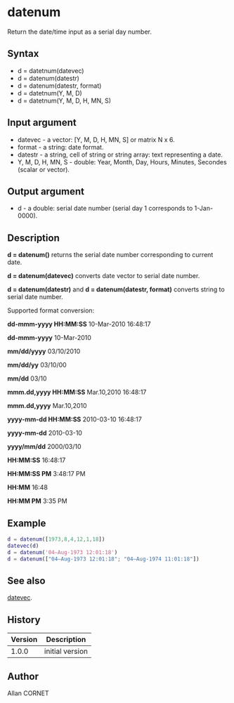 # datenum

Return the date/time input as a serial day number.

## Syntax

- d = datetnum(datevec)
- d = datenum(datestr)
- d = datenum(datestr, format)
- d = datetnum(Y, M, D)
- d = datetnum(Y, M, D, H, MN, S)

## Input argument

- datevec - a vector: [Y, M, D, H, MN, S] or matrix N x 6.
- format - a string: date format.
- datestr - a string, cell of string or string array: text representing a date.
- Y, M, D, H, MN, S - double: Year, Month, Day, Hours, Minutes, Secondes (scalar or vector).

## Output argument

- d - a double: serial date number (serial day 1 corresponds to 1-Jan-0000).

## Description

  <p><b>d = datenum()</b> returns the serial date number corresponding to current date.</p>
  <p><b>d = datenum(datevec)</b> converts date vector to serial date number.</p>
  <p><b>d = datenum(datestr)</b> and <b>d = datenum(datestr, format)</b> converts string to serial date number.</p>
  <p>Supported format conversion:</p>
  <p><b>dd-mmm-yyyy HH:MM:SS</b> 10-Mar-2010 16:48:17</p>
  <p><b>dd-mmm-yyyy</b> 10-Mar-2010</p>
  <p><b>mm/dd/yyyy</b> 03/10/2010</p>
  <p><b>mm/dd/yy</b> 03/10/00</p>
  <p><b>mm/dd</b> 03/10</p>
  <p><b>mmm.dd,yyyy HH:MM:SS</b> Mar.10,2010 16:48:17</p>
  <p><b>mmm.dd,yyyy</b> Mar.10,2010</p>
  <p><b>yyyy-mm-dd HH:MM:SS</b> 2010-03-10 16:48:17</p>
  <p><b>yyyy-mm-dd</b> 2010-03-10</p>
  <p><b>yyyy/mm/dd</b> 2000/03/10</p>
  <p><b>HH:MM:SS</b> 16:48:17</p>
  <p><b>HH:MM:SS PM</b> 3:48:17 PM</p>
  <p><b>HH:MM</b> 16:48</p>
  <p><b>HH:MM PM</b> 3:35 PM</p>

## Example

```matlab
d = datenum([1973,8,4,12,1,18])
datevec(d)
d = datenum('04–Aug-1973 12:01:18')
d = datenum(["04–Aug-1973 12:01:18"; "04–Aug-1974 11:01:18"])
```

## See also

[datevec](datevec.md).

## History

| Version | Description     |
| ------- | --------------- |
| 1.0.0   | initial version |

## Author

Allan CORNET
